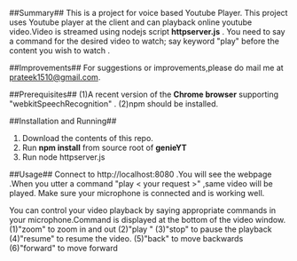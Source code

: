 ##Summary##
This is a  project for voice  based Youtube Player. 
This project uses Youtube player at the client and can playback online youtube video.Video is streamed using nodejs script **httpserver.js** .
You need to say a command for the desired video to watch; say keyword "play" before the content you wish to watch .

##Improvements##
For suggestions or improvements,please do mail me at prateek1510@gmail.com.

##Prerequisites##
(1)A recent version of the **Chrome browser** supporting "webkitSpeechRecognition" .
(2)npm should be installed.

##Installation and Running##
1. Download the contents of this repo.
2. Run **npm install** from source root of **genieYT**
3. Run node httpserver.js

##Usage##
Connect to http://localhost:8080 .You will see the webpage .When you utter a command "play < your request >" ,same video will be played.
Make sure your microphone is connected and is working well.

You can control your video playback by saying appropriate commands in your microphone.Command is displayed at the bottom of the video window.
(1)"zoom" to zoom in and out 
(2)"play <command for video to be played>"
(3)"stop" to pause the playback
(4)"resume" to resume the  video.
(5)"back" to move backwards 
(6)"forward" to move forward



